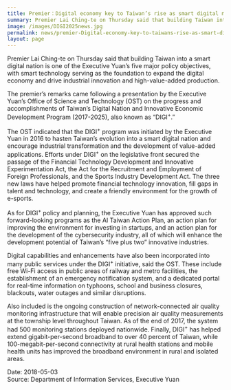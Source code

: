 ```yaml
---
title: Premier：Digital economy key to Taiwan’s rise as smart digital nation
summary: Premier Lai Ching-te on Thursday said that building Taiwan into a smart digital nation is one of the Executive Yuan’s five major policy objectives, with smart technology serving as the foundation to expand the digital economy and drive industrial innovation and high-value-added production.
image: /images/DIGI2025news.jpg
permalink: news/premier-Digital-economy-key-to-taiwans-rise-as-smart-digital-nation/
layout: page
---
```

Premier Lai Ching-te on Thursday said that building Taiwan into a smart digital nation is one of the Executive Yuan’s five major policy objectives, with smart technology serving as the foundation to expand the digital economy and drive industrial innovation and high-value-added production.

The premier’s remarks came following a presentation by the Executive Yuan’s Office of Science and Technology (OST) on the progress and accomplishments of Taiwan’s Digital Nation and Innovative Economic Development Program (2017-2025), also known as “DIGI<sup>+</sup>.”

The OST indicated that the DIGI<sup>+</sup> program was initiated by the Executive Yuan in 2016 to hasten Taiwan’s evolution into a smart digital nation and encourage industrial transformation and the development of value-added applications. Efforts under DIGI<sup>+</sup> on the legislative front secured the passage of the Financial Technology Development and Innovative Experimentation Act, the Act for the Recruitment and Employment of Foreign Professionals, and the Sports Industry Development Act. The three new laws have helped promote financial technology innovation, fill gaps in talent and technology, and create a friendly environment for the growth of e-sports.

As for DIGI<sup>+</sup> policy and planning, the Executive Yuan has approved such forward-looking programs as the AI Taiwan Action Plan, an action plan for improving the environment for investing in startups, and an action plan for the development of the cybersecurity industry, all of which will enhance the development potential of Taiwan’s “five plus two” innovative industries.

Digital capabilities and enhancements have also been incorporated into many public services under the DIGI<sup>+</sup> initiative, said the OST. These include free Wi-Fi access in public areas of railway and metro facilities, the establishment of an emergency notification system, and a dedicated portal for real-time information on typhoons, school and business closures, blackouts, water outages and similar disruptions.

Also included is the ongoing construction of network-connected air quality monitoring infrastructure that will enable precision air quality measurements at the township level throughout Taiwan. As of the end of 2017, the system had 500 monitoring stations deployed nationwide. Finally, DIGI<sup>+</sup> has helped extend gigabit-per-second broadband to over 40 percent of Taiwan, while 100-megabit-per-second connectivity at rural health stations and mobile health units has improved the broadband environment in rural and isolated areas.

Date: 2018-05-03
<br/>
Source: Department of Information Services, Executive Yuan
